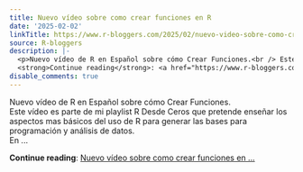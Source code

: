 ```yaml
---
title: Nuevo vídeo sobre como crear funciones en R
date: '2025-02-02'
linkTitle: https://www.r-bloggers.com/2025/02/nuevo-video-sobre-como-crear-funciones-en-r/
source: R-bloggers
description: |-
  <p>Nuevo vídeo de R en Español sobre cómo Crear Funciones.<br /> Este vídeo es parte de mi playlist R Desde Ceros que pretende enseñar los aspectos mas básicos del uso de R para generar las bases para programación y análisis de datos.<br /> En ...</p>
  <strong>Continue reading</strong>: <a href="https://www.r-bloggers.com/2025/02/nuevo-video-sobre-como-crear-funciones-en-r/">Nuevo vídeo sobre como crear funciones en ...
disable_comments: true
---
```

<p>Nuevo vídeo de R en Español sobre cómo Crear Funciones.<br /> Este vídeo es parte de mi playlist R Desde Ceros que pretende enseñar los aspectos mas básicos del uso de R para generar las bases para programación y análisis de datos.<br /> En ...</p>
<strong>Continue reading</strong>: <a href="https://www.r-bloggers.com/2025/02/nuevo-video-sobre-como-crear-funciones-en-r/">Nuevo vídeo sobre como crear funciones en ...